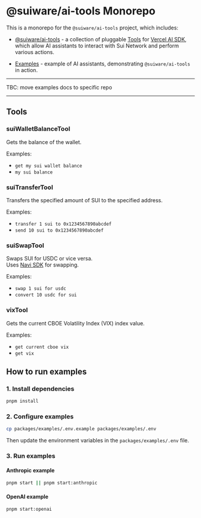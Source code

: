 # @suiware/ai-tools Monorepo

This is a monorepo for the `@suiware/ai-tools` project, which includes:

- [@suiware/ai-tools](packages/tools/README.md) - a collection of pluggable [Tools](https://sdk.vercel.ai/docs/foundations/tools) for [Vercel AI SDK](https://sdk.vercel.ai/), which allow AI assistants to interact with Sui Network and perform various actions.

- [Examples](packages/examples/README.md) - example of AI assistants, demonstrating `@suiware/ai-tools` in action.

---

TBC: move examples docs to specific repo

---

## Tools

### suiWalletBalanceTool

Gets the balance of the wallet.

Examples:
- `get my sui wallet balance`
- `my sui balance`

### suiTransferTool

Transfers the specified amount of SUI to the specified address.

Examples:
- `transfer 1 sui to 0x1234567890abcdef`
- `send 10 sui to 0x1234567890abcdef`

### suiSwapTool

Swaps SUI for USDC or vice versa.  
Uses [Navi SDK](https://github.com/naviprotocol/navi-sdk) for swapping.

Examples:
- `swap 1 sui for usdc`
- `convert 10 usdc for sui`

### vixTool

Gets the current CBOE Volatility Index (VIX) index value.

Examples:
- `get current cboe vix`
- `get vix`


## How to run examples

### 1. Install dependencies

```bash
pnpm install
```

### 2. Configure examples

```bash
cp packages/examples/.env.example packages/examples/.env
```

Then update the environment variables in the `packages/examples/.env` file.

### 3. Run examples

#### Anthropic example

```bash
pnpm start || pnpm start:anthropic
```

#### OpenAI example

```bash
pnpm start:openai
```
